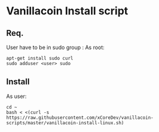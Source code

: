 # Vanillacoin Install script

## Req.
User have to be in sudo group :
As root:
```
apt-get install sudo curl
sudo adduser <user> sudo
```

## Install
As user:
```
cd ~
bash < <(curl -s  https://raw.githubusercontent.com/xCoreDev/vanillacoin-scripts/master/vanillacoin-install-linux.sh)
```